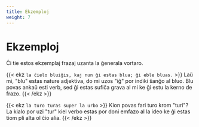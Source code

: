 ```yaml
---
title: Ekzemploj
weight: 7
---
```


# Ekzemploj

Ĉi tie estos ekzemplaj frazaj uzanta la ĝenerala vortaro.

{{< ekz `la ĉielo bluiĝis, kaj nun ĝi estas blua; ĝi eble bluas.` >}}
Laŭ mi, "blu" estas nature adjektiva, do mi uzos "iĝ" por indiki ŝanĝo al bluo. Blu povas ankaŭ esti verb, sed ĝi estas sufiĉa grava al mi ke ĝi estu la kerno de frazo.
{{< /ekz >}}

{{< ekz `la turo turas super la urbo` >}}
Kion povas fari turo krom "turi"? La kialo por uzi "tur" kiel verbo estas por doni emfazo al la ideo ke ĝi estas tiom pli alta ol ĉio alia.
{{< /ekz >}}
